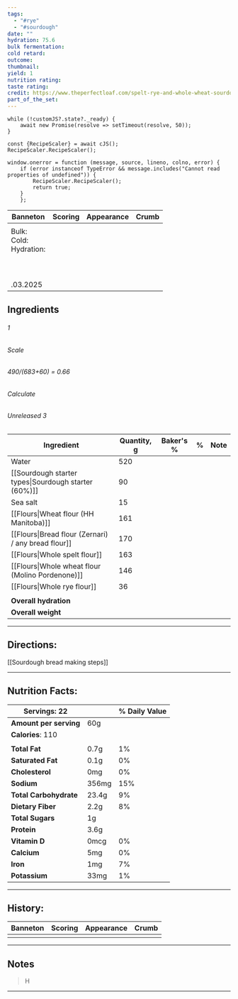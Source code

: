 ```yaml
---
tags:
  - "#rye"
  - "#sourdough"
date: ""
hydration: 75.6
bulk fermentation: 
cold retard: 
outcome: 
thumbnail: 
yield: 1
nutrition rating: 
taste rating: 
credit: https://www.theperfectloaf.com/spelt-rye-and-whole-wheat-sourdough-bread/
part_of_the_set:
---
```

```dataviewjs
while (!customJS?.state?._ready) { 
	await new Promise(resolve => setTimeout(resolve, 50)); 
} 

const {RecipeScaler} = await cJS();
RecipeScaler.RecipeScaler();

window.onerror = function (message, source, lineno, colno, error) {
	if (error instanceof TypeError && message.includes("Cannot read properties of undefined")) {
		RecipeScaler.RecipeScaler();
		return true;
	}
    };
```

| Banneton                                                | Scoring | Appearance | Crumb |
| ------------------------------------------------------- | ------- | ---------- | ----- |
|                                                         |         |            |       |
| Bulk: <br>Cold: <br>Hydration: <br><br><br><br>.03.2025 |         |            |       |


## Ingredients

###### 1
###### Scale
###### 490/(683+60) = 0.66
###### Calculate
###### Unreleased 3

| Ingredient                                           | Quantity, g | Baker's % | %   | Note |
| ---------------------------------------------------- | ----------- | --------- | --- | ---- |
| Water                                                | 520         |           |     |      |
| [[Sourdough starter types\|Sourdough starter (60%)]] | 90          |           |     |      |
| Sea salt                                             | 15          |           |     |      |
| [[Flours\|Wheat flour (HH Manitoba)]]                | 161         |           |     |      |
| [[Flours\|Bread flour (Zernari) / any bread flour]]  | 170         |           |     |      |
| [[Flours\|Whole spelt flour]]                        | 163         |           |     |      |
| [[Flours\|Whole wheat flour (Molino Pordenone)]]     | 146         |           |     |      |
| [[Flours\|Whole rye flour]]                          | 36          |           |     |      |
|                                                      |             |           |     |      |
| **Overall hydration**                                |             |           |     |      |
| **Overall weight**                                   |             |           |     |      |





---
## Directions:

[[Sourdough bread making steps]]

---
## Nutrition Facts:

| **Servings:** 22       |       | % Daily Value |
| ---------------------- | ----- | ------------- |
| **Amount per serving** | 60g   |               |
| **Calories**: 110      |       |               |
|                        |       |               |
| **Total Fat**          | 0.7g  | 1%            |
| **Saturated Fat**      | 0.1g  | 0%            |
| **Cholesterol**        | 0mg   | 0%            |
| **Sodium**             | 356mg | 15%           |
| **Total Carbohydrate** | 23.4g | 9%            |
| **Dietary Fiber**      | 2.2g  | 8%            |
| **Total Sugars**       | 1g    |               |
| **Protein**            | 3.6g  |               |
| **Vitamin D**          | 0mcg  | 0%            |
| **Calcium**            | 5mg   | 0%            |
| **Iron**               | 1mg   | 7%            |
| **Potassium**          | 33mg  | 1%            |

---
## History:

| Banneton | Scoring | Appearance | Crumb |
| -------- | ------- | ---------- | ----- |
|          |         |            |       |


---
## Notes

> H

---



